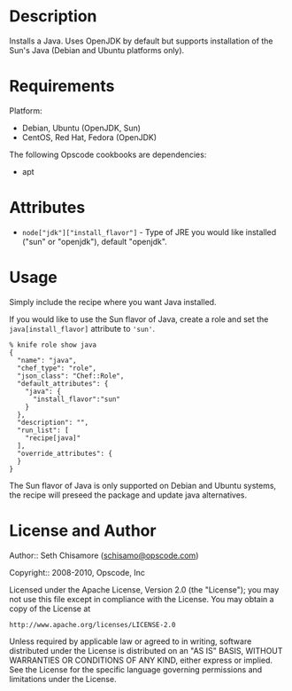 Description
===========

Installs a Java. Uses OpenJDK by default but supports installation of the Sun's Java (Debian and Ubuntu platforms only).

Requirements
============

Platform: 

* Debian, Ubuntu (OpenJDK, Sun)
* CentOS, Red Hat, Fedora (OpenJDK)

The following Opscode cookbooks are dependencies:

* apt

Attributes
==========

* `node["jdk"]["install_flavor"]` - Type of JRE you would like installed ("sun" or "openjdk"), default "openjdk".

Usage
=====

Simply include the recipe where you want Java installed.

If you would like to use the Sun flavor of Java, create a role and set the `java[install_flavor]` attribute to `'sun'`.  

    % knife role show java
    {
      "name": "java",
      "chef_type": "role",
      "json_class": "Chef::Role",
      "default_attributes": {
        "java": {
          "install_flavor":"sun"
        }
      },
      "description": "",
      "run_list": [
        "recipe[java]"
      ],
      "override_attributes": {
      }
    }

The Sun flavor of Java is only supported on Debian and Ubuntu systems, the recipe will preseed the package and update java alternatives.

License and Author
==================

Author:: Seth Chisamore (<schisamo@opscode.com>)

Copyright:: 2008-2010, Opscode, Inc

Licensed under the Apache License, Version 2.0 (the "License");
you may not use this file except in compliance with the License.
You may obtain a copy of the License at

    http://www.apache.org/licenses/LICENSE-2.0

Unless required by applicable law or agreed to in writing, software
distributed under the License is distributed on an "AS IS" BASIS,
WITHOUT WARRANTIES OR CONDITIONS OF ANY KIND, either express or implied.
See the License for the specific language governing permissions and
limitations under the License.
